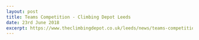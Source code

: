 ```yaml
---
layout: post
title: Teams Competition - Climbing Depot Leeds
date: 23rd June 2018
excerpt: https://www.theclimbingdepot.co.uk/leeds/news/teams-competition-2018-16th-june-depot-leeds
---
```

